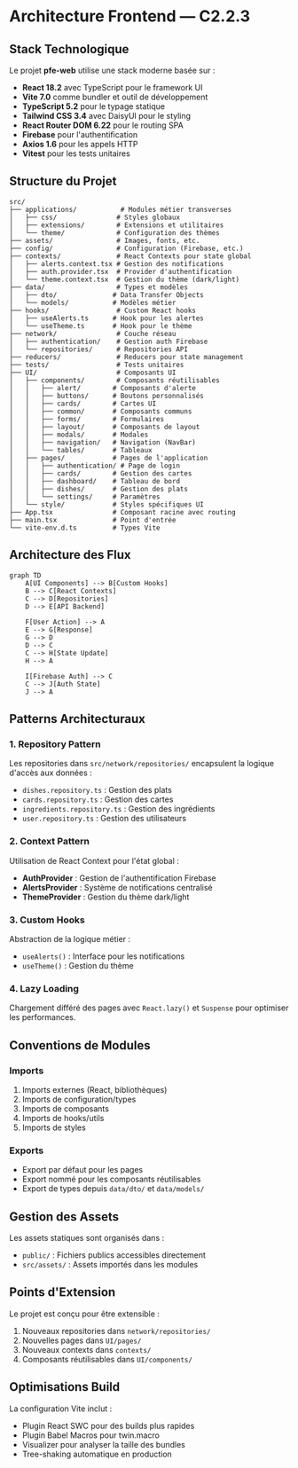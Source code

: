 # Architecture Frontend — C2.2.3

## Stack Technologique

Le projet **pfe-web** utilise une stack moderne basée sur :

- **React 18.2** avec TypeScript pour le framework UI
- **Vite 7.0** comme bundler et outil de développement
- **TypeScript 5.2** pour le typage statique
- **Tailwind CSS 3.4** avec DaisyUI pour le styling
- **React Router DOM 6.22** pour le routing SPA
- **Firebase** pour l'authentification
- **Axios 1.6** pour les appels HTTP
- **Vitest** pour les tests unitaires

## Structure du Projet

```
src/
├── applications/           # Modules métier transverses
│   ├── css/               # Styles globaux
│   ├── extensions/        # Extensions et utilitaires
│   └── theme/             # Configuration des thèmes
├── assets/                # Images, fonts, etc.
├── config/                # Configuration (Firebase, etc.)
├── contexts/              # React Contexts pour state global
│   ├── alerts.context.tsx # Gestion des notifications
│   ├── auth.provider.tsx  # Provider d'authentification
│   └── theme.context.tsx  # Gestion du thème (dark/light)
├── data/                  # Types et modèles
│   ├── dto/              # Data Transfer Objects
│   └── models/           # Modèles métier
├── hooks/                 # Custom React hooks
│   ├── useAlerts.ts      # Hook pour les alertes
│   └── useTheme.ts       # Hook pour le thème
├── network/               # Couche réseau
│   ├── authentication/    # Gestion auth Firebase
│   └── repositories/      # Repositories API
├── reducers/              # Reducers pour state management
├── tests/                 # Tests unitaires
├── UI/                    # Composants UI
│   ├── components/        # Composants réutilisables
│   │   ├── alert/        # Composants d'alerte
│   │   ├── buttons/      # Boutons personnalisés
│   │   ├── cards/        # Cartes UI
│   │   ├── common/       # Composants communs
│   │   ├── forms/        # Formulaires
│   │   ├── layout/       # Composants de layout
│   │   ├── modals/       # Modales
│   │   ├── navigation/   # Navigation (NavBar)
│   │   └── tables/       # Tableaux
│   ├── pages/            # Pages de l'application
│   │   ├── authentication/ # Page de login
│   │   ├── cards/        # Gestion des cartes
│   │   ├── dashboard/    # Tableau de bord
│   │   ├── dishes/       # Gestion des plats
│   │   └── settings/     # Paramètres
│   └── style/            # Styles spécifiques UI
├── App.tsx               # Composant racine avec routing
├── main.tsx              # Point d'entrée
└── vite-env.d.ts         # Types Vite
```

## Architecture des Flux

```mermaid
graph TD
    A[UI Components] --> B[Custom Hooks]
    B --> C[React Contexts]
    C --> D[Repositories]
    D --> E[API Backend]
    
    F[User Action] --> A
    E --> G[Response]
    G --> D
    D --> C
    C --> H[State Update]
    H --> A
    
    I[Firebase Auth] --> C
    C --> J[Auth State]
    J --> A
```

## Patterns Architecturaux

### 1. Repository Pattern
Les repositories dans `src/network/repositories/` encapsulent la logique d'accès aux données :
- `dishes.repository.ts` : Gestion des plats
- `cards.repository.ts` : Gestion des cartes
- `ingredients.repository.ts` : Gestion des ingrédients
- `user.repository.ts` : Gestion des utilisateurs

### 2. Context Pattern
Utilisation de React Context pour l'état global :
- **AuthProvider** : Gestion de l'authentification Firebase
- **AlertsProvider** : Système de notifications centralisé
- **ThemeProvider** : Gestion du thème dark/light

### 3. Custom Hooks
Abstraction de la logique métier :
- `useAlerts()` : Interface pour les notifications
- `useTheme()` : Gestion du thème

### 4. Lazy Loading
Chargement différé des pages avec `React.lazy()` et `Suspense` pour optimiser les performances.

## Conventions de Modules

### Imports
1. Imports externes (React, bibliothèques)
2. Imports de configuration/types
3. Imports de composants
4. Imports de hooks/utils
5. Imports de styles

### Exports
- Export par défaut pour les pages
- Export nommé pour les composants réutilisables
- Export de types depuis `data/dto/` et `data/models/`

## Gestion des Assets

Les assets statiques sont organisés dans :
- `public/` : Fichiers publics accessibles directement
- `src/assets/` : Assets importés dans les modules

## Points d'Extension

Le projet est conçu pour être extensible :
1. Nouveaux repositories dans `network/repositories/`
2. Nouvelles pages dans `UI/pages/`
3. Nouveaux contexts dans `contexts/`
4. Composants réutilisables dans `UI/components/`

## Optimisations Build

La configuration Vite inclut :
- Plugin React SWC pour des builds plus rapides
- Plugin Babel Macros pour twin.macro
- Visualizer pour analyser la taille des bundles
- Tree-shaking automatique en production
